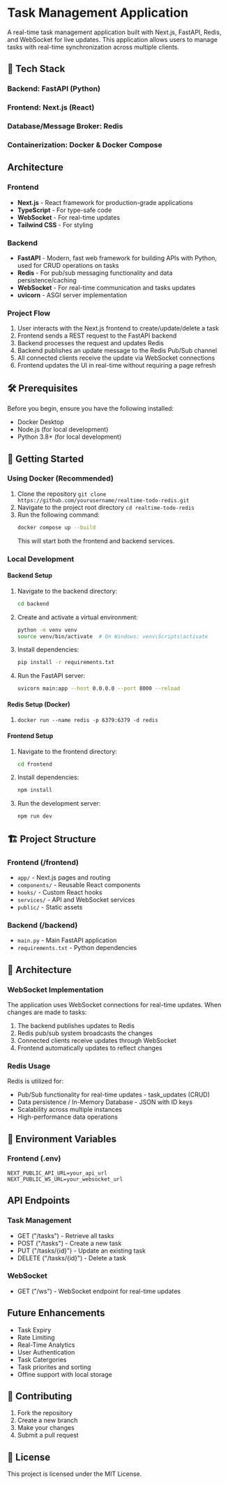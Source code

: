 # Task Management Application

A real-time task management application built with Next.js, FastAPI, Redis, and WebSocket for live updates. This application allows users to manage tasks with real-time synchronization across multiple clients.

## 🚀 Tech Stack

### Backend: FastAPI (Python)
### Frontend: Next.js (React)
### Database/Message Broker: Redis
### Containerization: Docker & Docker Compose

## Architecture

### Frontend
- **Next.js** - React framework for production-grade applications
- **TypeScript** - For type-safe code
- **WebSocket** - For real-time updates
- **Tailwind CSS** - For styling

### Backend
- **FastAPI** - Modern, fast web framework for building APIs with Python, used for CRUD operations on tasks
- **Redis** - For pub/sub messaging functionality and data persistence/caching
- **WebSocket** - For real-time communication and tasks updates
- **uvicorn** - ASGI server implementation

### Project Flow
1. User interacts with the Next.js frontend to create/update/delete a task
2. Frontend sends a REST request to the FastAPI backend
3. Backend processes the request and updates Redis
4. Backend publishes an update message to the Redis Pub/Sub channel
5. All connected clients receive the update via WebSocket connections
6. Frontend updates the UI in real-time without requiring a page refresh

## 🛠️ Prerequisites

Before you begin, ensure you have the following installed:
- Docker Desktop
- Node.js (for local development)
- Python 3.8+ (for local development)

## 🚀 Getting Started

### Using Docker (Recommended)

1. Clone the repository
``` git clone https://github.com/yourusername/realtime-todo-redis.git ```
2. Navigate to the project root directory
``` cd realtime-todo-redis ```
3. Run the following command:
   ```bash
   docker compose up --build
   ```
   This will start both the frontend and backend services.

### Local Development

#### Backend Setup
1. Navigate to the backend directory:
   ```bash
   cd backend
   ```
2. Create and activate a virtual environment:
   ```bash
   python -m venv venv
   source venv/bin/activate  # On Windows: venv\Scripts\activate
   ```
3. Install dependencies:
   ```bash
   pip install -r requirements.txt
   ```
4. Run the FastAPI server:
   ```bash
   uvicorn main:app --host 0.0.0.0 --port 8000 --reload
   ```

#### Redis Setup (Docker)
1. 
   ``` docker run --name redis -p 6379:6379 -d redis ```

#### Frontend Setup
1. Navigate to the frontend directory:
   ```bash
   cd frontend
   ```
2. Install dependencies:
   ```bash
   npm install
   ```
3. Run the development server:
   ```bash
   npm run dev
   ```

## 🏗️ Project Structure

### Frontend (/frontend)
- `app/` - Next.js pages and routing
- `components/` - Reusable React components
- `hooks/` - Custom React hooks
- `services/` - API and WebSocket services
- `public/` - Static assets

### Backend (/backend)
- `main.py` - Main FastAPI application
- `requirements.txt` - Python dependencies

## 🔧 Architecture

### WebSocket Implementation
The application uses WebSocket connections for real-time updates. When changes are made to tasks:
1. The backend publishes updates to Redis
2. Redis pub/sub system broadcasts the changes
3. Connected clients receive updates through WebSocket
4. Frontend automatically updates to reflect changes

### Redis Usage
Redis is utilized for:
- Pub/Sub functionality for real-time updates - task_updates (CRUD)
- Data persistence / In-Memory Database - JSON with ID keys
- Scalability across multiple instances
- High-performance data operations

## 🔐 Environment Variables

### Frontend (.env)
```
NEXT_PUBLIC_API_URL=your_api_url
NEXT_PUBLIC_WS_URL=your_websocket_url
```

## API Endpoints

### Task Management
- GET ("/tasks") - Retrieve all tasks
- POST ("/tasks") - Create a new task
- PUT ("/tasks/{id}") - Update an existing task
- DELETE ("/tasks/{id}") - Delete a task

### WebSocket
- GET ("/ws") - WebSocket endpoint for real-time updates

## Future Enhancements

- Task Expiry
- Rate Limiting
- Real-Time Analytics
- User Authentication
- Task Catergories
- Task priorites and sorting
- Offine support with local storage

## 🤝 Contributing

1. Fork the repository
2. Create a new branch
3. Make your changes
4. Submit a pull request

## 📄 License

This project is licensed under the MIT License.